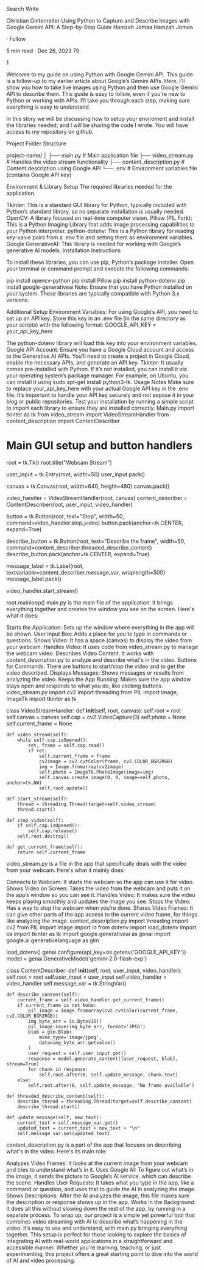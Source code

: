 
Search
Write

Christian Gintenreiter
Using Python to Capture and Describe Images with Google Gemini API: A Step-by-Step Guide
Hamzah Jomaa
Hamzah Jomaa

·
Follow

5 min read
·
Dec 26, 2023
79


1






Welcome to my guide on using Python with Google Gemini API. This guide is a follow-up to my earlier article about Google’s Gemini APIs. Here, I’ll show you how to take live images using Python and then use Google Gemini API to describe them. This guide is easy to follow, even if you’re new to Python or working with APIs. I’ll take you through each step, making sure everything is easy to understand.

In this story we will be discussing how to setup your enviroment and install the libraries needed; and I will be sharing the code I wrote. You will have access to my repository on github.

Project Folder Structure

project-name/
│
├── main.py # Main application file
├── video_stream.py # Handles the video stream functionality
├── content_description.py # Content description using Google API
└── .env # Environment variables file (contains Google API key)

Environment & Library Setup
The required libraries needed for the application.

Tkinter: This is a standard GUI library for Python, typically included with Python’s standard library, so no separate installation is usually needed.
OpenCV: A library focused on real-time computer vision.
Pillow (PIL Fork): This is a Python Imaging Library that adds image processing capabilities to your Python interpreter.
python-dotenv: This is a Python library for reading key-value pairs from a .env file and setting them as environment variables.
Google GenerativeAI: This library is needed for working with Google’s generative AI models.
Installation Instructions

To install these libraries, you can use pip, Python’s package installer. Open your terminal or command prompt and execute the following commands:

pip install opencv-python
pip install Pillow
pip install python-dotenv
pip install google-generativeai
Note: Ensure that you have Python installed on your system. These libraries are typically compatible with Python 3.x versions.

Additional Setup
Environment Variables: For using Google’s API, you need to set up an API key. Store this key in an .env file (in the same directory as your scripts) with the following format:
GOOGLE_API_KEY = your_api_key_here

The python-dotenv library will load this key into your environment variables.
Google API Account: Ensure you have a Google Cloud account and access to the Generative AI APIs. You’ll need to create a project in Google Cloud, enable the necessary APIs, and generate an API key.
Tkinter: It usually comes pre-installed with Python. If it’s not installed, you can install it via your operating system’s package manager. For example, on Ubuntu, you can install it using sudo apt-get install python3-tk.
Usage Notes
Make sure to replace your_api_key_here with your actual Google API key in the .env file.
It’s important to handle your API key securely and not expose it in your blog or public repositories.
Test your installation by running a simple script to import each library to ensure they are installed correctly.
Main.py
import tkinter as tk
from video_stream import VideoStreamHandler
from content_description import ContentDescriber

# Main GUI setup and button handlers
root = tk.Tk()
root.title("Webcam Stream")

user_input = tk.Entry(root, width=50)
user_input.pack()

canvas = tk.Canvas(root, width=640, height=480)
canvas.pack()

video_handler = VideoStreamHandler(root, canvas)
content_describer = ContentDescriber(root, user_input, video_handler)

button = tk.Button(root, text="Stop", width=50, command=video_handler.stop_video)
button.pack(anchor=tk.CENTER, expand=True)

describe_button = tk.Button(root, text="Describe the frame", width=50, command=content_describer.threaded_describe_content)
describe_button.pack(anchor=tk.CENTER, expand=True)

message_label = tk.Label(root, textvariable=content_describer.message_var, wraplength=500)
message_label.pack()

video_handler.start_stream()

root.mainloop()
main.py is the main file of the application. It brings everything together and creates the window you see on the screen. Here's what it does:

Starts the Application: Sets up the window where everything in the app will be shown.
User Input Box: Adds a place for you to type in commands or questions.
Shows Video: It has a space (canvas) to display the video from your webcam.
Handles Video: It uses code from video_stream.py to manage the webcam video.
Describes Video Content: It works with content_description.py to analyze and describe what's in the video.
Buttons for Commands: There are buttons to start/stop the video and to get the video described.
Displays Messages: Shows messages or results from analyzing the video.
Keeps the App Running: Makes sure the app window stays open and responds to what you do, like clicking buttons.
video_stream.py
import cv2
import threading
from PIL import Image, ImageTk
import tkinter as tk


class VideoStreamHandler:
    def __init__(self, root, canvas):
        self.root = root
        self.canvas = canvas
        self.cap = cv2.VideoCapture(0)
        self.photo = None
        self.current_frame = None

    def video_stream(self):
        while self.cap.isOpened():
            ret, frame = self.cap.read()
            if ret:
                self.current_frame = frame
                cv2image = cv2.cvtColor(frame, cv2.COLOR_BGR2RGB)
                img = Image.fromarray(cv2image)
                self.photo = ImageTk.PhotoImage(image=img)
                self.canvas.create_image(0, 0, image=self.photo, anchor=tk.NW)
                self.root.update()

    def start_stream(self):
        thread = threading.Thread(target=self.video_stream)
        thread.start()

    def stop_video(self):
        if self.cap.isOpened():
            self.cap.release()
        self.root.destroy()

    def get_current_frame(self):
        return self.current_frame
video_stream.py is a file in the app that specifically deals with the video from your webcam. Here's what it mainly does:

Connects to Webcam: It starts the webcam so the app can use it for video.
Shows Video on Screen: Takes the video from the webcam and puts it on the app’s window so you can see it.
Handles Video: It makes sure the video keeps playing smoothly and updates the image you see.
Stops the Video: Has a way to stop the webcam when you’re done.
Shares Video Frames: It can give other parts of the app access to the current video frame, for things like analyzing the image.
content_description.py
import threading
import cv2
from PIL import Image
import io
from dotenv import load_dotenv
import os
import tkinter as tk
import google.generativeai as genai
import google.ai.generativelanguage as glm

load_dotenv()
genai.configure(api_key=os.getenv('GOOGLE_API_KEY'))
model = genai.GenerativeModel('gemini-2.0-flash-exp')

class ContentDescriber:
    def __init__(self, root, user_input, video_handler):
        self.root = root
        self.user_input = user_input
        self.video_handler = video_handler
        self.message_var = tk.StringVar()

    def describe_content(self):
        current_frame = self.video_handler.get_current_frame()
        if current_frame is not None:
            pil_image = Image.fromarray(cv2.cvtColor(current_frame, cv2.COLOR_BGR2RGB))
            img_byte_arr = io.BytesIO()
            pil_image.save(img_byte_arr, format='JPEG')
            blob = glm.Blob(
                mime_type='image/jpeg',
                data=img_byte_arr.getvalue()
            )
            user_request = self.user_input.get()
            response = model.generate_content([user_request, blob], stream=True)
            for chunk in response:
                self.root.after(0, self.update_message, chunk.text)
        else:
            self.root.after(0, self.update_message, "No frame available")

    def threaded_describe_content(self):
        describe_thread = threading.Thread(target=self.describe_content)
        describe_thread.start()

    def update_message(self, new_text):
        current_text = self.message_var.get()
        updated_text = current_text + new_text + "\n"
        self.message_var.set(updated_text)
content_description.py is a part of the app that focuses on describing what's in the video. Here's its main role:

Analyzes Video Frames: It looks at the current image from your webcam and tries to understand what’s in it.
Uses Google AI: To figure out what’s in the image, it sends the picture to Google’s AI service, which can describe the scene.
Handles User Requests: It takes what you type in the app, like a command or question, and uses that to guide the AI in analyzing the image.
Shows Descriptions: After the AI analyzes the image, this file makes sure the description or response shows up in the app.
Works in the Background: It does all this without slowing down the rest of the app, by running in a separate process.
To wrap up, our project is a simple yet powerful tool that combines video streaming with AI to describe what’s happening in the video. It’s easy to use and understand, with main.py bringing everything together. This setup is perfect for those looking to explore the basics of integrating AI with real-world applications in a straightforward and accessible manner. Whether you're learning, teaching, or just experimenting, this project offers a great starting point to dive into the world of AI and video processing.
